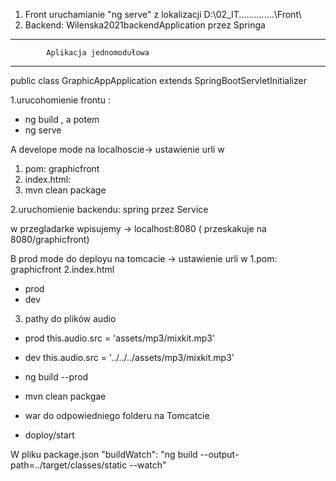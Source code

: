 
1. Front uruchamianie "ng serve" z lokalizacji
   D:\02_IT\..............\Front\
2. Backend: Wilenska2021backendApplication przez Springa


----------------------------------------------------
            Aplikacja jednomodułowa 
----------------------------------------------------


public class GraphicAppApplication extends SpringBootServletInitializer

1.urucohomienie frontu :
- ng build , a potem
- ng serve


A develope mode na localhoscie-> ustawienie urli w
1. pom:
   <finalName>graphicfront</finalName>
2. index.html:
   <base href="/graphicfront">
3. mvn clean package

2.uruchomienie backendu:  spring przez Service

w przegladarke wpisujemy -> localhost:8080 ( przeskakuje na 8080/graphicfront)


B prod mode do deployu na tomcacie -> ustawienie urli w
1.pom:
    <finalName>graphicfront</finalName>
2.index.html
- prod
    <base href=".">
- dev
    <base href="/graphicfront">

3. pathy do plików audio
- prod
    this.audio.src = 'assets/mp3/mixkit.mp3'
- dev
    this.audio.src = '../../../assets/mp3/mixkit.mp3'

- ng build --prod
- mvn clean packgae
- war do odpowiedniego folderu na Tomcatcie 
- doploy/start


W pliku package.json
 "buildWatch": "ng build --output-path=../target/classes/static --watch"

